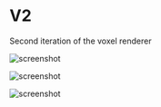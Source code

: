 # V2
Second iteration of the voxel renderer

![screenshot](http://i.imgur.com/l1SU9Es.png)

![screenshot](http://i.imgur.com/uM3XU7J.png)

![screenshot](http://i.imgur.com/6HnP3Ic.png)
